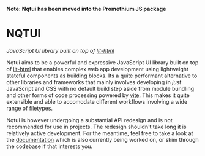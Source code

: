 **Note: Nqtui has been moved into the Promethium JS package**

# NQTUI

_JavaScript UI library built on top of [lit-html](https://lit.dev/docs/libraries/standalone-templates/)_

Nqtui aims to be a powerful and expressive JavaScript UI library built on top of [lit-html](https://lit.dev/docs/libraries/standalone-templates/)
that enables complex web app development using lightweight stateful components as building blocks. Its a quite performant alternative to other 
libraries and frameworks that mainly involves developing in *just* JavaScript and CSS with no default build step aside from module bundling and 
other forms of code processing powered by [vite](https://vitejs.dev/). This makes it quite extensible and able to accomodate different workflows 
involving a wide range of filetypes.

Nqtui is however undergoing a substantial API redesign and is not recommended for use in projects. The redesign shouldn't take long it is 
relatively active development. For the meantime, feel free to take a look at the [documentation](https://github.com/promethiumjs/nqtui/wiki) 
which is also currently being worked on, or skim through the codebase if that interests you.
